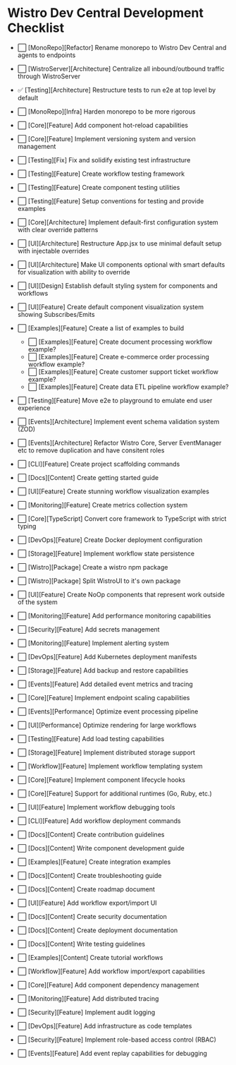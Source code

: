 # Wistro Dev Central Development Checklist

- ⬜ [MonoRepo][Refactor] Rename monorepo to Wistro Dev Central and agents to endpoints
- ⬜ [WistroServer][Architecture] Centralize all inbound/outbound traffic through WistroServer
- ✅ [Testing][Architecture] Restructure tests to run e2e at top level by default
- ⬜ [MonoRepo][Infra] Harden monorepo to be more rigorous
- ⬜ [Core][Feature] Add component hot-reload capabilities
- ⬜ [Core][Feature] Implement versioning system and version management
- ⬜ [Testing][Fix] Fix and solidify existing test infrastructure
- ⬜ [Testing][Feature] Create workflow testing framework
- ⬜ [Testing][Feature] Create component testing utilities
- ⬜ [Testing][Feature] Setup conventions for testing and provide examples
- ⬜ [Core][Architecture] Implement default-first configuration system with clear override patterns
- ⬜ [UI][Architecture] Restructure App.jsx to use minimal default setup with injectable overrides
- ⬜ [UI][Architecture] Make UI components optional with smart defaults for visualization with ability to override
- ⬜ [UI][Design] Establish default styling system for components and workflows
- ⬜ [UI][Feature] Create default component visualization system showing Subscribes/Emits
- ⬜ [Examples][Feature] Create a list of examples to build
  - ⬜ [Examples][Feature] Create document processing workflow example?
  - ⬜ [Examples][Feature] Create e-commerce order processing workflow example?
  - ⬜ [Examples][Feature] Create customer support ticket workflow example?
  - ⬜ [Examples][Feature] Create data ETL pipeline workflow example?
- ⬜ [Testing][Feature] Move e2e to playground to emulate end user experience
- ⬜ [Events][Architecture] Implement event schema validation system (ZOD)
- ⬜ [Events][Architecture] Refactor Wistro Core, Server EventManager etc to remove duplication and have consitent roles
- ⬜ [CLI][Feature] Create project scaffolding commands
- ⬜ [Docs][Content] Create getting started guide
- ⬜ [UI][Feature] Create stunning workflow visualization examples

- ⬜ [Monitoring][Feature] Create metrics collection system
- ⬜ [Core][TypeScript] Convert core framework to TypeScript with strict typing
- ⬜ [DevOps][Feature] Create Docker deployment configuration
- ⬜ [Storage][Feature] Implement workflow state persistence
- ⬜ [Wistro][Package] Create a wistro npm package
- ⬜ [Wistro][Package] Split WistroUI to it's own package
- ⬜ [UI][Feature] Create NoOp components that represent work outside of the system
- ⬜ [Monitoring][Feature] Add performance monitoring capabilities

- ⬜ [Security][Feature] Add secrets management
- ⬜ [Monitoring][Feature] Implement alerting system
- ⬜ [DevOps][Feature] Add Kubernetes deployment manifests
- ⬜ [Storage][Feature] Add backup and restore capabilities
- ⬜ [Events][Feature] Add detailed event metrics and tracing

- ⬜ [Core][Feature] Implement endpoint scaling capabilities
- ⬜ [Events][Performance] Optimize event processing pipeline
- ⬜ [UI][Performance] Optimize rendering for large workflows
- ⬜ [Testing][Feature] Add load testing capabilities
- ⬜ [Storage][Feature] Implement distributed storage support

- ⬜ [Workflow][Feature] Implement workflow templating system
- ⬜ [Core][Feature] Implement component lifecycle hooks
- ⬜ [Core][Feature] Support for additional runtimes (Go, Ruby, etc.)
- ⬜ [UI][Feature] Implement workflow debugging tools
- ⬜ [CLI][Feature] Add workflow deployment commands

- ⬜ [Docs][Content] Create contribution guidelines
- ⬜ [Docs][Content] Write component development guide
- ⬜ [Examples][Feature] Create integration examples
- ⬜ [Docs][Content] Create troubleshooting guide
- ⬜ [Docs][Content] Create roadmap document

- ⬜ [UI][Feature] Add workflow export/import UI
- ⬜ [Docs][Content] Create security documentation
- ⬜ [Docs][Content] Create deployment documentation
- ⬜ [Docs][Content] Write testing guidelines
- ⬜ [Examples][Content] Create tutorial workflows

- ⬜ [Workflow][Feature] Add workflow import/export capabilities
- ⬜ [Core][Feature] Add component dependency management
- ⬜ [Monitoring][Feature] Add distributed tracing
- ⬜ [Security][Feature] Implement audit logging
- ⬜ [DevOps][Feature] Add infrastructure as code templates
- ⬜ [Security][Feature] Implement role-based access control (RBAC)
- ⬜ [Events][Feature] Add event replay capabilities for debugging
